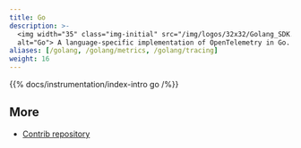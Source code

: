 ```yaml
---
title: Go
description: >-
  <img width="35" class="img-initial" src="/img/logos/32x32/Golang_SDK.svg"
  alt="Go"> A language-specific implementation of OpenTelemetry in Go.
aliases: [/golang, /golang/metrics, /golang/tracing]
weight: 16
---
```


{{% docs/instrumentation/index-intro go /%}}

## More

- [Contrib repository](https://github.com/open-telemetry/opentelemetry-go-contrib)
